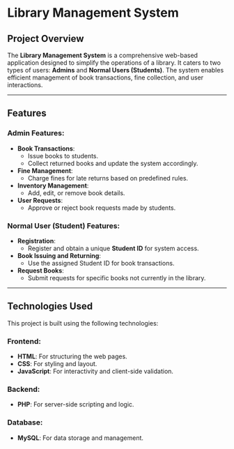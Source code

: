 # Library Management System

## Project Overview  
The **Library Management System** is a comprehensive web-based application designed to simplify the operations of a library. It caters to two types of users: **Admins** and **Normal Users (Students)**. The system enables efficient management of book transactions, fine collection, and user interactions.

---

## Features
### Admin Features:
- **Book Transactions**:  
  - Issue books to students.  
  - Collect returned books and update the system accordingly.  
- **Fine Management**:  
  - Charge fines for late returns based on predefined rules.  
- **Inventory Management**:  
  - Add, edit, or remove book details.  
- **User Requests**:  
  - Approve or reject book requests made by students.

### Normal User (Student) Features:
- **Registration**:  
  - Register and obtain a unique **Student ID** for system access.  
- **Book Issuing and Returning**:  
  - Use the assigned Student ID for book transactions.  
- **Request Books**:  
  - Submit requests for specific books not currently in the library.  

---

## Technologies Used
This project is built using the following technologies:

### Frontend:
- **HTML**: For structuring the web pages.  
- **CSS**: For styling and layout.  
- **JavaScript**: For interactivity and client-side validation.

### Backend:
- **PHP**: For server-side scripting and logic.

### Database:
- **MySQL**: For data storage and management.
